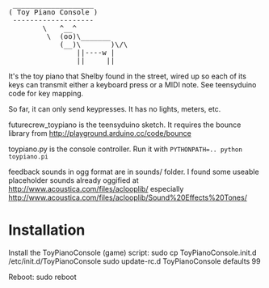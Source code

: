 <pre>
 ___________________
( Toy Piano Console )
 -------------------
        \   ^__^
         \  (oo)\_______
            (__)\       )\/\
                ||----w |
                ||     ||
</pre>

It's the toy piano that Shelby found in the street, wired up so 
each of its keys can transmit either a keyboard press or
a MIDI note. See teensyduino code for key mapping.

So far, it can only send keypresses.  It has no lights, meters, etc. 

futurecrew_toypiano is the teensyduino sketch.  It requires the bounce library
from http://playground.arduino.cc/code/bounce

toypiano.py is the console controller.  Run it with
`PYTHONPATH=.. python toypiano.pi`

feedback sounds in ogg format are in sounds/ folder.  I found some useable placeholder sounds already oggified at http://www.acoustica.com/files/aclooplib/ especially http://www.acoustica.com/files/aclooplib/Sound%20Effects%20Tones/

Installation
============

Install the ToyPianoConsole (game) script:
  sudo cp ToyPianoConsole.init.d /etc/init.d/ToyPianoConsole
  sudo update-rc.d ToyPianoConsole defaults 99

Reboot:
  sudo reboot

